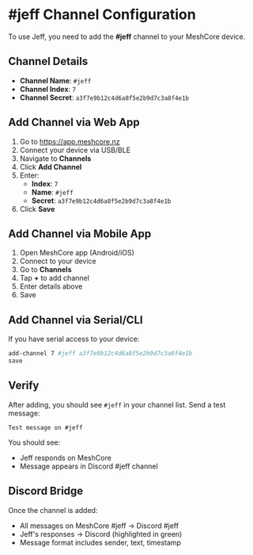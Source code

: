 # #jeff Channel Configuration

To use Jeff, you need to add the **#jeff** channel to your MeshCore device.

## Channel Details

- **Channel Name**: `#jeff`
- **Channel Index**: `7`
- **Channel Secret**: `a3f7e9b12c4d6a8f5e2b9d7c3a8f4e1b`

## Add Channel via Web App

1. Go to https://app.meshcore.nz
2. Connect your device via USB/BLE
3. Navigate to **Channels**
4. Click **Add Channel**
5. Enter:
   - **Index**: `7`
   - **Name**: `#jeff`
   - **Secret**: `a3f7e9b12c4d6a8f5e2b9d7c3a8f4e1b`
6. Click **Save**

## Add Channel via Mobile App

1. Open MeshCore app (Android/iOS)
2. Connect to your device
3. Go to **Channels**
4. Tap **+** to add channel
5. Enter details above
6. Save

## Add Channel via Serial/CLI

If you have serial access to your device:

```bash
add-channel 7 #jeff a3f7e9b12c4d6a8f5e2b9d7c3a8f4e1b
save
```

## Verify

After adding, you should see `#jeff` in your channel list. Send a test message:

```
Test message on #jeff
```

You should see:
- Jeff responds on MeshCore
- Message appears in Discord #jeff channel

## Discord Bridge

Once the channel is added:
- All messages on MeshCore #jeff → Discord #jeff
- Jeff's responses → Discord (highlighted in green)
- Message format includes sender, text, timestamp
